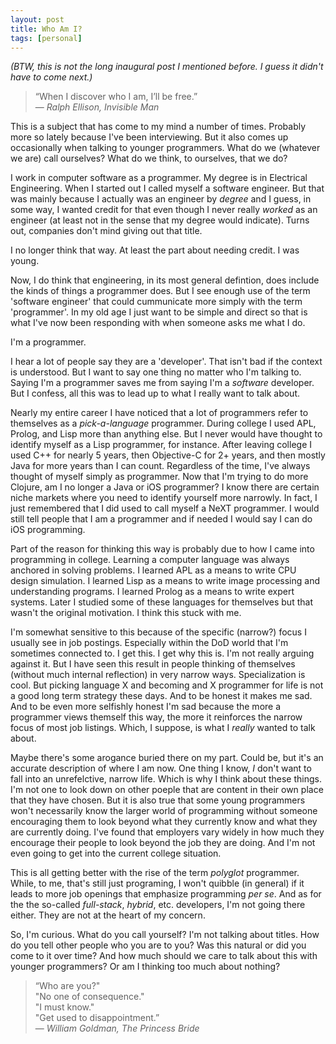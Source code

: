 ```yaml
---
layout: post
title: Who Am I?
tags: [personal]
---
```


<span class="small">_(BTW, this is not the long inaugural post I mentioned before. I guess it didn't have to come next.)_</span>

> “When I discover who I am, I’ll be free.”<br>
  ― _Ralph Ellison, Invisible Man_


This is a subject that has come to my mind a number of times. Probably more so lately because I've been interviewing.
But it also comes up occasionally when talking to younger programmers. What do we (whatever we are) call ourselves?
What do we think, to ourselves, that we do?

I work in computer software as a programmer. My degree is in Electrical Engineering. When I started out I called myself
a software engineer. But that was mainly because I actually was an engineer by _degree_ and I guess, in some way, I
wanted credit for that even though I never really _worked_ as an engineer (at least not in the sense that my degree
would indicate). Turns out, companies don't mind giving out that title.

I no longer think that way. At least the part about needing credit. I was young.

Now, I do think that engineering, in its most general defintion, does include the kinds of things a programmer does.
But I see enough use of the term 'software engineer' that could cummunicate more simply with the term 'programmer'.
In my old age I just want to be simple and direct so that is what I've now been responding with when someone asks me what
I do.

I'm a programmer.

I hear a lot of people say they are a 'developer'. That isn't bad if the context is understood. But I want to say one
thing no matter who I'm talking to. Saying I'm a programmer saves me from saying I'm a _software_ developer. But I
confess, all this was to lead up to what I really want to talk about.

Nearly my entire career I have noticed that a lot of programmers refer to themselves as a _pick-a-language_ programmer. During
college I used APL, Prolog, and Lisp more than anything else. But I never would have thought to identify myself as a Lisp
programmer, for instance. After leaving college I used C++ for nearly 5 years, then Objective-C for 2+ years, and then
mostly Java for more years than I can count. Regardless of the time, I've always thought of myself simply as programmer.
Now that I'm trying to do more Clojure, am I no longer a Java or iOS programmer? I know there are certain niche markets
where you need to identify yourself more narrowly. In fact, I just remembered that I did used to call myself a NeXT
programmer. I would still tell people that I am a programmer and if needed I would say I can do iOS programming.

Part of the reason for thinking this way is probably due to how I came into programming in college. Learning a computer
language was always anchored in solving problems. I learned APL as a means to write CPU design simulation. I learned Lisp
as a means to write image processing  and understanding programs. I learned Prolog as a means to write  expert systems.
Later I studied some of these languages for themselves but that wasn't the original motivation. I think this stuck with me.

I'm somewhat sensitive to this because of the specific (narrow?) focus I usually see in job postings. Especially within the DoD
world that I'm sometimes connected to. I get this. I get why this is. I'm not really arguing against it. But I have seen
this result in people thinking of themselves (without much internal reflection) in very narrow ways.
Specialization is cool. But picking language X and becoming and X programmer for life is not a good long term strategy
these days. And to be honest it makes me sad. And to be even more selfishly honest I'm sad because the more a programmer
views themself this way, the more it reinforces the narrow focus of most job listings. Which, I suppose, is
what I _really_ wanted to talk about.

Maybe there's some arogance buried there on my part. Could be, but it's an accurate description of where I am now. One thing I know,
_I_ don't want to fall into an unrefelctive, narrow life. Which is why I think about these things. I'm not one to look down
on other poeple that are content in their own place that they have chosen. But it is also true that some young programmers
won't necessarily know the larger world of programming without someone encouraging them to look beyond what they currently
know and what they are currently doing. I've found that employers vary widely in how much they encourage their people to
look beyond the job they are doing. And I'm not even going to get into the current college situation.

This is all getting better with the rise of the term _polyglot_ programmer. While, to me, that's still just programing,
I won't quibble (in general) if it leads to more job openings that emphasize programming _per se_. And as for the the 
so-called _full-stack_, _hybrid_, etc. developers, I'm not going there either. They are not at the heart of my concern.

So, I'm curious. What do you call yourself? I'm not talking about titles. How do you tell other people who you are to you?
Was this natural or did you come to it over time? And how much should we care to talk about this with younger programmers?
Or am I thinking too much about nothing?


> “Who are you?"<br>
  "No one of consequence."<br>
  "I must know."<br>
  "Get used to disappointment.”<br>
  ― _William Goldman, The Princess Bride_
